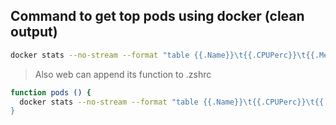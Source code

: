 

## Command to get top pods using docker (clean output)
```bash
docker stats --no-stream --format "table {{.Name}}\t{{.CPUPerc}}\t{{.MemUsage}}" | sed 's/k8s_//g' | sed 's/[0-9a-f]\{8\}-[0-9a-f]\{4\}-[0-9a-f]\{4\}-[0-9a-f]\{4\}-[0-9a-f]\{12\}_//g' | sed 's/_[0-9a-f]\{32\}_//g' | sort -h -k 3 | grep -v POD_
```
> Also web can append its function to .zshrc

```bash
function pods () {
  docker stats --no-stream --format "table {{.Name}}\t{{.CPUPerc}}\t{{.MemUsage}}" | sed 's/k8s_//g' | sed 's/[0-9a-f]\{8\}-[0-9a-f]\{4\}-[0-9a-f]\{4\}-[0-9a-f]\{4\}-[0-9a-f]\{12\}_//g' | sed 's/_[0-9a-f]\{32\>
}
```
